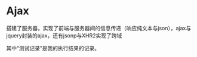 # Ajax
搭建了服务器，实现了前端与服务器间的信息传递（响应纯文本与json），ajax与jquery封装的ajax，还有jsonp与XHR2实现了跨域

其中“测试记录”是我的执行结果的记录。
